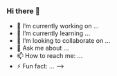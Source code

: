 <!-- Author: Alucad0 -->

<!-- Adobe afteraffects banner, joke on the right side-->

<!-- giga chad meme:
    you see a bug. 
    I GIGACHAD: It's not a bug, it's an undocumented feature.
-->

### Hi there 👋

<!-- gör något roligt med att jag kan flera språk: python, golang, rust, asmebly, c, c++, c#, java, ruby-->
<!-- jag är familjär med flera program: VScode, Github, Windows, Obuntu, google drive-->
<!-- jag håller på att bli bättre inom photoshop, afftereffects, premier pro-->

- 🔭 I’m currently working on ...
- 🌱 I’m currently learning ...
- 👯 I’m looking to collaborate on ...
- 💬 Ask me about ...
- 📫 How to reach me: ...
- ⚡ Fun fact: ...
-->
